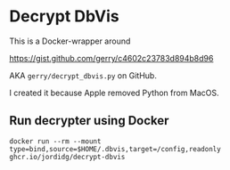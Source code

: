 # Decrypt DbVis

This is a Docker-wrapper around

https://gist.github.com/gerry/c4602c23783d894b8d96

AKA `gerry/decrypt_dbvis.py` on GitHub.

I created it because Apple removed Python from MacOS.

## Run decrypter using Docker

`docker run --rm --mount type=bind,source=$HOME/.dbvis,target=/config,readonly ghcr.io/jordidg/decrypt-dbvis`
